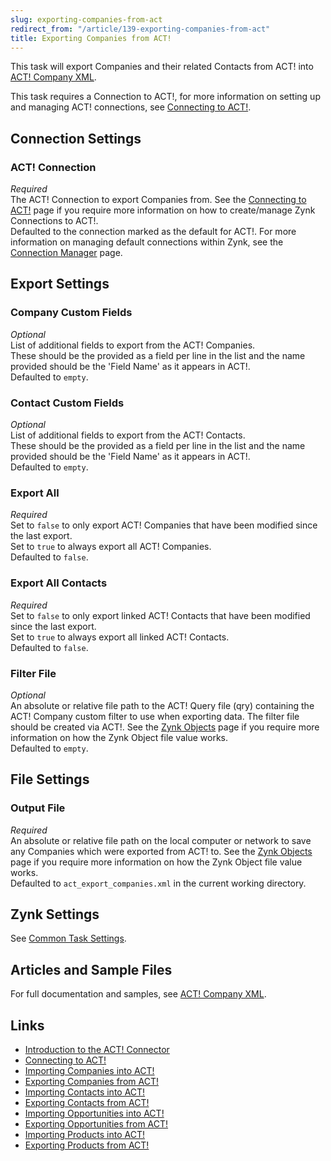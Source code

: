 ```yaml
---
slug: exporting-companies-from-act
redirect_from: "/article/139-exporting-companies-from-act"
title: Exporting Companies from ACT!
---
```

This task will export Companies and their related Contacts from ACT! into [ACT! Company XML](act-company-xml).

This task requires a Connection to ACT!, for more information on setting up and managing ACT! connections, see 	[Connecting to ACT!](connecting-to-act).

## Connection Settings
### ACT! Connection  
_Required_  
The ACT! Connection to export Companies from. See the [Connecting to ACT!](connecting-to-act) page if you require more information on how to create/manage Zynk Connections to ACT!.  
Defaulted to the connection marked as the default for ACT!. For more information on managing default connections within Zynk, see the [Connection Manager](connection-manager) page.

## Export Settings
### Company Custom Fields
_Optional_  
List of additional fields to export from the ACT! Companies.  
These should be the provided as a field per line in the list and the name provided should be the 'Field Name' as it appears in ACT!.  
Defaulted to `empty`.

### Contact Custom Fields
_Optional_  
List of additional fields to export from the ACT! Contacts.  
These should be the provided as a field per line in the list and the name provided should be the 'Field Name' as it appears in ACT!.  
Defaulted to `empty`.

### Export All
_Required_  
Set to `false` to only export ACT! Companies that have been modified since the last export.  
Set to `true` to always export all ACT! Companies.  
Defaulted to `false`.

### Export All Contacts
_Required_  
Set to `false` to only export linked ACT! Contacts that have been modified since the last export.  
Set to `true` to always export all linked ACT! Contacts.  
Defaulted to `false`.

### Filter File
_Optional_  
An absolute or relative file path to the ACT! Query file (qry) containing the ACT! Company custom filter to use when exporting data. The filter file should be created via ACT!. See the [Zynk Objects](zynk-objects) page if you require more information on how the Zynk Object file value works.  
Defaulted to `empty`.

## File Settings
### Output File
_Required_  
An absolute or relative file path on the local computer or network to save any Companies which were exported from ACT! to. See the [Zynk Objects](zynk-objects) page if you require more information on how the Zynk Object file value works.  
Defaulted to `act_export_companies.xml` in the current working directory.

## Zynk Settings
See [Common Task Settings](common-task-settings).

## Articles and Sample Files
For full documentation and samples, see [ACT! Company XML](act-company-xml).

## Links
- [Introduction to the ACT! Connector](act)
- [Connecting to ACT!](connecting-to-act)
- [Importing Companies into ACT!](importing-companies-into-act)
- [Exporting Companies from ACT!](exporting-companies-from-act)
- [Importing Contacts into ACT!](importing-contacts-into-act)
- [Exporting Contacts from ACT!](exporting-contacts-from-act)
- [Importing Opportunities into ACT!](importing-opportunities-into-act)
- [Exporting Opportunities from ACT!](exporting-opportunities-from-act)
- [Importing Products into ACT!](importing-products-into-act)
- [Exporting Products from ACT!](exporting-products-from-act)